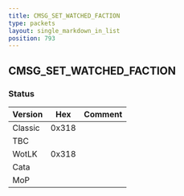 ```yaml
---
title: CMSG_SET_WATCHED_FACTION
type: packets
layout: single_markdown_in_list
position: 793
---
```


## CMSG_SET_WATCHED_FACTION

### Status

Version    | Hex        | Comment
---------- | ---------- | ---------- 
Classic    | 0x318      | 
TBC        |            | 
WotLK      | 0x318      | 
Cata       |            | 
MoP        |            | 